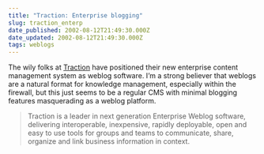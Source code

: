 ```yaml
---
title: "Traction: Enterprise blogging"
slug: traction_enterp
date_published: 2002-08-12T21:49:30.000Z
date_updated: 2002-08-12T21:49:30.000Z
tags: weblogs
---
```


The wily folks at [Traction](http://www.tractionsoftware.com/) have positioned their new enterprise content management system as weblog software. I’m a strong believer that weblogs are a natural format for knowledge management, especially within the firewall, but this just seems to be a regular CMS with minimal blogging features masquerading as a weblog platform.

> Traction is a leader in next generation Enterprise Weblog software, delivering interoperable, inexpensive, rapidly deployable, open and easy to use tools for groups and teams to communicate, share, organize and link business information in context.
